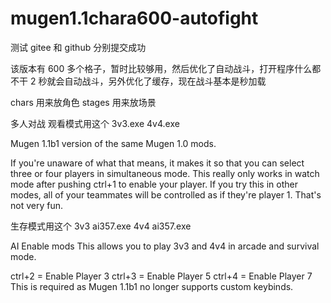 # mugen1.1chara600-autofight

测试 gitee 和 github 分别提交成功

该版本有 600 多个格子，暂时比较够用，然后优化了自动战斗，打开程序什么都不干 2 秒就会自动战斗，另外优化了缓存，现在战斗基本是秒加载

chars 用来放角色
stages 用来放场景

多人对战
观看模式用这个
3v3.exe
4v4.exe

Mugen 1.1b1 version of the same Mugen 1.0 mods.

If you're unaware of what that means, it makes it so that you can select
three or four players in simultaneous mode. This really only works in
watch mode after pushing ctrl+1 to enable your player. If you try this
in other modes, all of your teammates will be controlled as if they're
player 1. That's not very fun.

生存模式用这个
3v3 ai357.exe
4v4 ai357.exe

AI Enable mods
This allows you to play 3v3 and 4v4 in arcade and survival mode.

ctrl+2 = Enable Player 3
ctrl+3 = Enable Player 5
ctrl+4 = Enable Player 7
This is required as Mugen 1.1b1 no longer supports custom keybinds.
